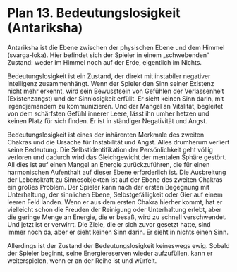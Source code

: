# Plan 13. Bedeutungslosigkeit (Antariksha)

Antariksha ist die Ebene zwischen der physischen Ebene und dem Himmel (svarga-loka). Hier befindet sich der Spieler in einem „schwebenden“ Zustand: weder im Himmel noch auf der Erde, eigentlich im Nichts.

Bedeutungslosigkeit ist ein Zustand, der direkt mit instabiler negativer Intelligenz zusammenhängt. Wenn der Spieler den Sinn seiner Existenz nicht mehr erkennt, wird sein Bewusstsein von Gefühlen der Verlassenheit (Existenzangst) und der Sinnlosigkeit erfüllt. Er sieht keinen Sinn darin, mit irgendjemandem zu kommunizieren. Und der Mangel an Vitalität, begleitet von dem schärfsten Gefühl innerer Leere, lässt ihn umher hetzen und keinen Platz für sich finden. Er ist in ständiger Negativität und Angst.

Bedeutungslosigkeit ist eines der inhärenten Merkmale des zweiten Chakras und die Ursache für Instabilität und Angst. Alles drumherum verliert seine Bedeutung. Die Selbstidentifikation der Persönlichkeit geht völlig verloren und dadurch wird das Gleichgewicht der mentalen Sphäre gestört. All dies ist auf einen Mangel an Energie zurückzuführen, die für einen harmonischen Aufenthalt auf dieser Ebene erforderlich ist. Die Ausbreitung der Lebenskraft zu Sinnesobjekten ist auf der Ebene des zweiten Chakras ein großes Problem. Der Spieler kann nach der ersten Begegnung mit Unterhaltung, der sinnlichen Ebene, Selbstgefälligkeit oder Gier auf einem leeren Feld landen. Wenn er aus dem ersten Chakra hierher kommt, hat er vielleicht schon die Freuden der Reinigung oder Unterhaltung erlebt, aber die geringe Menge an Energie, die er besaß, wird zu schnell verschwendet. Und jetzt ist er verwirrt. Die Ziele, die er sich zuvor gesetzt hatte, sind immer noch da, aber er sieht keinen Sinn darin. Er sieht in nichts einen Sinn.

Allerdings ist der Zustand der Bedeutungslosigkeit keineswegs ewig. Sobald der Spieler beginnt, seine Energiereserven wieder aufzufüllen, kann er weiterspielen, wenn er an der Reihe ist und würfelt.
